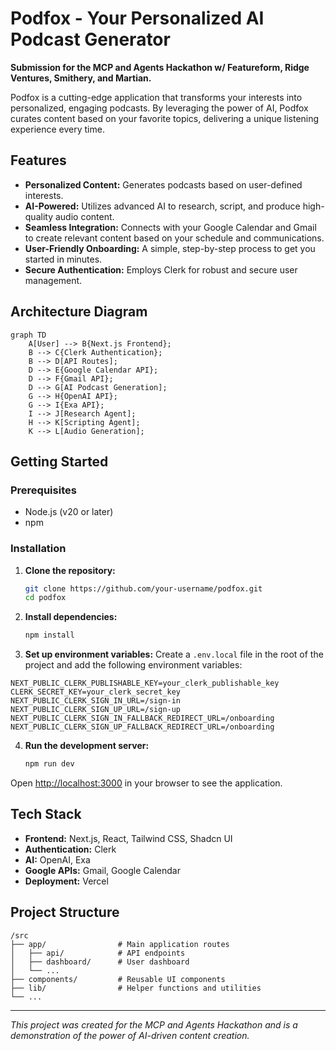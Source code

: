 # Podfox - Your Personalized AI Podcast Generator

**Submission for the MCP and Agents Hackathon w/ Featureform, Ridge Ventures, Smithery, and Martian.**

Podfox is a cutting-edge application that transforms your interests into personalized, engaging podcasts. By leveraging the power of AI, Podfox curates content based on your favorite topics, delivering a unique listening experience every time.

## Features

- **Personalized Content:** Generates podcasts based on user-defined interests.
- **AI-Powered:** Utilizes advanced AI to research, script, and produce high-quality audio content.
- **Seamless Integration:** Connects with your Google Calendar and Gmail to create relevant content based on your schedule and communications.
- **User-Friendly Onboarding:** A simple, step-by-step process to get you started in minutes.
- **Secure Authentication:** Employs Clerk for robust and secure user management.

## Architecture Diagram

```mermaid
graph TD
    A[User] --> B{Next.js Frontend};
    B --> C{Clerk Authentication};
    B --> D[API Routes];
    D --> E{Google Calendar API};
    D --> F{Gmail API};
    D --> G[AI Podcast Generation];
    G --> H{OpenAI API};
    G --> I{Exa API};
    I --> J[Research Agent];
    H --> K[Scripting Agent];
    K --> L[Audio Generation];
```

## Getting Started

### Prerequisites

- Node.js (v20 or later)
- npm

### Installation

1. **Clone the repository:**
   ```bash
   git clone https://github.com/your-username/podfox.git
   cd podfox
   ```

2. **Install dependencies:**
   ```bash
   npm install
   ```

3. **Set up environment variables:**
   Create a `.env.local` file in the root of the project and add the following environment variables:

```
NEXT_PUBLIC_CLERK_PUBLISHABLE_KEY=your_clerk_publishable_key
CLERK_SECRET_KEY=your_clerk_secret_key
NEXT_PUBLIC_CLERK_SIGN_IN_URL=/sign-in
NEXT_PUBLIC_CLERK_SIGN_UP_URL=/sign-up
NEXT_PUBLIC_CLERK_SIGN_IN_FALLBACK_REDIRECT_URL=/onboarding
NEXT_PUBLIC_CLERK_SIGN_UP_FALLBACK_REDIRECT_URL=/onboarding
```


4. **Run the development server:**
   ```bash
   npm run dev
   ```

Open [http://localhost:3000](http://localhost:3000) in your browser to see the application.

## Tech Stack

- **Frontend:** Next.js, React, Tailwind CSS, Shadcn UI
- **Authentication:** Clerk
- **AI:** OpenAI, Exa
- **Google APIs:** Gmail, Google Calendar
- **Deployment:** Vercel

## Project Structure

```
/src
├── app/                # Main application routes
│   ├── api/            # API endpoints
│   ├── dashboard/      # User dashboard
│   └── ...
├── components/         # Reusable UI components
├── lib/                # Helper functions and utilities
└── ...
```

---

*This project was created for the MCP and Agents Hackathon and is a demonstration of the power of AI-driven content creation.*